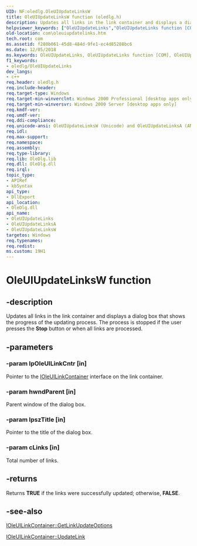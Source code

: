 ```yaml
---
UID: NF:oledlg.OleUIUpdateLinksW
title: OleUIUpdateLinksW function (oledlg.h)
description: Updates all links in the link container and displays a dialog box that shows the progress of the updating process. The process is stopped if the user presses the Stop button or when all links are processed.
helpviewer_keywords: ["OleUIUpdateLinks","OleUIUpdateLinks function [COM]","OleUIUpdateLinksA","OleUIUpdateLinksW","_ole_OleUIUpdateLinks","com.oleuiupdatelinks","oledlg/OleUIUpdateLinks","oledlg/OleUIUpdateLinksA","oledlg/OleUIUpdateLinksW"]
old-location: com\oleuiupdatelinks.htm
tech.root: com
ms.assetid: f280b061-45d8-484d-9fe1-ec4d85288bc6
ms.date: 12/05/2018
ms.keywords: OleUIUpdateLinks, OleUIUpdateLinks function [COM], OleUIUpdateLinksA, OleUIUpdateLinksW, _ole_OleUIUpdateLinks, com.oleuiupdatelinks, oledlg/OleUIUpdateLinks, oledlg/OleUIUpdateLinksA, oledlg/OleUIUpdateLinksW
f1_keywords:
- oledlg/OleUIUpdateLinks
dev_langs:
- c++
req.header: oledlg.h
req.include-header: 
req.target-type: Windows
req.target-min-winverclnt: Windows 2000 Professional [desktop apps only]
req.target-min-winversvr: Windows 2000 Server [desktop apps only]
req.kmdf-ver: 
req.umdf-ver: 
req.ddi-compliance: 
req.unicode-ansi: OleUIUpdateLinksW (Unicode) and OleUIUpdateLinksA (ANSI)
req.idl: 
req.max-support: 
req.namespace: 
req.assembly: 
req.type-library: 
req.lib: OleDlg.lib
req.dll: OleDlg.dll
req.irql: 
topic_type:
- APIRef
- kbSyntax
api_type:
- DllExport
api_location:
- OleDlg.dll
api_name:
- OleUIUpdateLinks
- OleUIUpdateLinksA
- OleUIUpdateLinksW
targetos: Windows
req.typenames: 
req.redist: 
ms.custom: 19H1
---
```


# OleUIUpdateLinksW function


## -description


Updates all links in the link container and displays a dialog box that shows the progress of the updating process. The process is stopped if the user presses the <b>Stop</b> button or when all links are processed.


## -parameters




### -param lpOleUILinkCntr [in]

Pointer to the <a href="https://docs.microsoft.com/windows/desktop/api/oledlg/nn-oledlg-ioleuilinkcontainera">IOleUILinkContainer</a> interface on the link container.


### -param hwndParent [in]

Parent window of the dialog box.


### -param lpszTitle [in]

Pointer to the title of the dialog box.


### -param cLinks [in]

Total number of links.


## -returns



Returns <b>TRUE</b> if the links were successfully updated; otherwise, <b>FALSE</b>.




## -see-also




<a href="https://docs.microsoft.com/windows/desktop/api/oledlg/nf-oledlg-ioleuilinkcontainera-getlinkupdateoptions">IOleUILinkContainer::GetLinkUpdateOptions</a>



<a href="https://docs.microsoft.com/windows/desktop/api/oledlg/nf-oledlg-ioleuilinkcontainera-updatelink">IOleUILinkContainer::UpdateLink</a>
 

 

